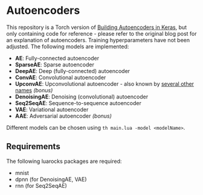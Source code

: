 Autoencoders
============

This repository is a Torch version of [Building Autoencoders in Keras](http://blog.keras.io/building-autoencoders-in-keras.html), but only containing code for reference - please refer to the original blog post for an explanation of autoencoders. Training hyperparameters have not been adjusted. The following models are implemented:

- **AE**: Fully-connected autoencoder
- **SparseAE**: Sparse autoencoder
- **DeepAE**: Deep (fully-connected) autoencoder
- **ConvAE**: Convolutional autoencoder
- **UpconvAE**: Upconvolutional autoencoder - also known by [several other names](https://github.com/torch/nn/blob/master/doc/convolution.md#spatialfullconvolution) *(bonus)*
- **DenoisingAE**: Denoising (convolutional) autoencoder
- **Seq2SeqAE**: Sequence-to-sequence autoencoder
- **VAE**: Variational autoencoder
- **AAE**: Adversarial autoencoder *(bonus)*

Different models can be chosen using `th main.lua -model <modelName>`.

Requirements
------------

The following luarocks packages are required:

- mnist
- dpnn (for DenoisingAE, VAE)
- rnn (for Seq2SeqAE)

